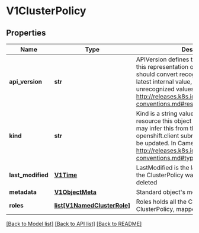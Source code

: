 # V1ClusterPolicy

## Properties
Name | Type | Description | Notes
------------ | ------------- | ------------- | -------------
**api_version** | **str** | APIVersion defines the versioned schema of this representation of an object. Servers should convert recognized schemas to the latest internal value, and may reject unrecognized values. More info: http://releases.k8s.io/HEAD/docs/devel/api-conventions.md#resources | [optional] 
**kind** | **str** | Kind is a string value representing the REST resource this object represents. Servers may infer this from the endpoint the openshift.client submits requests to. Cannot be updated. In CamelCase. More info: http://releases.k8s.io/HEAD/docs/devel/api-conventions.md#types-kinds | [optional] 
**last_modified** | [**V1Time**](V1Time.md) | LastModified is the last time that any part of the ClusterPolicy was created, updated, or deleted | 
**metadata** | [**V1ObjectMeta**](V1ObjectMeta.md) | Standard object&#39;s metadata. | [optional] 
**roles** | [**list[V1NamedClusterRole]**](V1NamedClusterRole.md) | Roles holds all the ClusterRoles held by this ClusterPolicy, mapped by ClusterRole.Name | 

[[Back to Model list]](../README.md#documentation-for-models) [[Back to API list]](../README.md#documentation-for-api-endpoints) [[Back to README]](../README.md)



